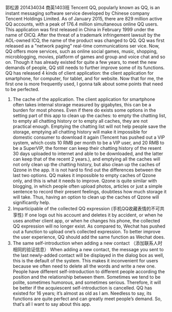 郭松源 201434034 商英1403班
 Tencent QQ, popularly known as QQ, is an instant messaging software service developed by Chinese company Tencent Holdings Limited. As of January 2015, there are 829 million active QQ accounts, with a peak of 176.4 million simultaneous online QQ users. This application was first released in China in February 1999 under the name of OICQ. After the threat of a trademark infringement lawsuit by the AOL-owned ICQ, the name of the product was changed to QQ.
 QQ was first released as a "network paging" real-time communications ser vice. Now, QQ offers more services, such as online social games, music, shopping, microblogging, movies, platform of games and group and voice chat and so on.
 Though it has already existed for quite a few years, to meet the new demands of people, QQ still needs to further improve some of its functions. QQ has released 4 kinds of client application: the client application for smartphone, for computer, for tablet, and for website. Now that for me, the first one is more frequently used, I gonna talk about some points that need to be perfected.
 1. The cache of the application.
 The client application for smartphone often takes internal storage measured by gigabytes, this can be a burden for most phones. Even if there do exists some options in the setting part of this app to clean up the caches: to empty the chatting list, to empty all chatting history or to empty all caches, they are not practical enough. Emptying the chatting list will not help people save the storage, emptying all chatting history will make it impossible for domestic consumer to download it again (Tencent has pushed out a VIP system, which costs 10 RMB per month to be a VIP user, and 20 RMB to be a SuperVIP, the former can keep their chatting history of the resent 30 days uploaded to internet and able to be downloaded, and the latter can keep that of the recent 2 years.), and emptying all the caches will not only clean up the chatting history, but also clean up the caches of Qzone in the app.
 It is not hard to find out the differences between the last two options. QQ makes it impossible to empty caches of Qzone only, and this is what it needs to improve. Qzone is quite similar with blogging, in which people often upload photos, articles or just a simple sentence to record their present feelings, doubtless how much storage it will take. Thus, having an option to clean up the caches of Qzone will significantly help.
 2. Imparticipable of the collected QQ expression (手机QQ收藏表情的不可共享性)
 If one logs out his account and deletes it by accident, or when he uses another client app, or when he changes his phone, the collected QQ expression will no longer exist. As compared to, Wechat has pushed out a function to upload one’s collected expression. To better improve the user experience, QQ should add the same function as Wechat does.
 3. The same self-introduction when adding a new contact （添加联系人时相同的验证信息）
 When adding a new contact, the message you sent to the last newly-added contact will be displayed in the dialog box as well, this is the default of the system. This makes it inconvenient for users because we often need to delete all the words and write a new one. People have different self-introduction to different people according the position and the relationship between them. Sometimes we tend to be polite, sometimes humorous, and sometimes serious. Therefore, it will be better if the acquiescent self-introduction is cancelled.
 QQ has existed for 16 years; it’s almost as old as I am. Needless to say, its functions are quite perfect and can greatly meet people’s demand. So, that’s all I want to say about this app.
